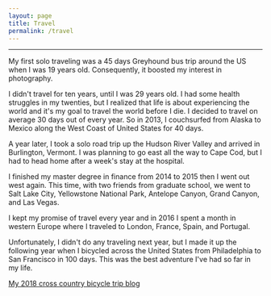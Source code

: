 ```yaml
---
layout: page
title: Travel
permalink: /travel
---
```

<div id="galleria"></div>

<script src="https://ajax.googleapis.com/ajax/libs/jquery/2.1.1/jquery.min.js"></script>
<script src="https://maxcdn.bootstrapcdn.com/bootstrap/3.3.7/js/bootstrap.min.js" integrity="sha384-Tc5IQib027qvyjSMfHjOMaLkfuWVxZxUPnCJA7l2mCWNIpG9mGCD8wGNIcPD7Txa"
    crossorigin="anonymous"></script>
<script src="/assets/js/galleria-1.4.2.min.js"></script>

<script>
  var imageLocation = '/assets/photos/travel/';
  var thumbLocation = imageLocation + 'thumb-t/';
  var bigLocation = imageLocation;
  var imagePrefix = 't';
  var totalImages = 26;
  
  var data = [];
  var titles = [
    '2005 Boston 041',
    '2006 Chicago 024',
    '2006 New Hope 006',
    '2006 NYC 114',
    '2006 Philadelphia 121',
    '2006 Philadelphia 151',
    '2009 New Year 151',
    '2010 New Jersey 045',
    '2013 Beijing 0226',
    '2013 Beijing 0507',
    '2013 Beijing 1454',
    '2013 Beijing 2143',
    '2013 Chichen Itza 280',
    '2013 Allentown 161',
    '2014 Burlington 21',
    '2014 Fort Myers 55',
    '2014 Pittsburgh 007',
    '2015 Las Vegas 027',
    '2015 New York City 035',
    '2015 New York City 0117',
    '2015 New York City 0139',
    '2015 New York City 0400',
    '2015 New York City 0683',
    '2015 New York City 1061',
    '2015 Rochester 059',
    '2015 Rochester 075'
  ];

  for (var i = 1; i <= totalImages; i++) {
    var j = i;
    if (i < 10) {
      j = '0' + i;
    }
    data.push({
      image : imageLocation + imagePrefix + j + '.jpg',
      thumb : thumbLocation + imagePrefix + j + '.jpg',
      big : imageLocation + imagePrefix + j + '.jpg',
      title: titles[i - 1],
      description: 'none'
    });
  }

  // Load the custom theme
  Galleria.loadTheme('/assets/js/galleria/galleria.portfolio.js');
  // Configure Galleria
  Galleria.configure({
    showInfo: true
  });
  // Initialize Galleria
  Galleria.run('#galleria', {
    dataSource: data
  });
</script>
<div class="post">
  <hr>
  <p>My first solo traveling was a 45 days Greyhound bus trip around the US when I was 19 years old. Consequently, it boosted my interest in photography.</p>
  <p>I didn't travel for ten years, until I was 29 years old. I had some health struggles in my twenties, but I realized that life is about experiencing the world and it's my goal to travel the world before I die. I decided to travel on average 30 days out of every year. So in 2013, I couchsurfed from Alaska to Mexico along the West Coast of United States for 40 days.</p>
  <p>A year later, I took a solo road trip up the Hudson River Valley and arrived in Burlington, Vermont. I was planning to go east all the way to Cape Cod, but I had to head home after a week's stay at the hospital.</p>
  <p>I finished my master degree in finance from 2014 to 2015 then I went out west again. This time, with two friends from graduate school, we went to Salt Lake City, Yellowstone National Park, Antelope Canyon, Grand Canyon, and Las Vegas.</p>
  <p>I kept my promise of travel every year and in 2016 I spent a month in western Europe where I traveled to London, France, Spain, and Portugal.</p>
  <p>Unfortunately, I didn't do any traveling next year, but I made it up the following year when I bicycled across the United States from Philadelphia to San Francisco in 100 days. This was the best adventure I've had so far in my life.</p>


  <div class="center">
    <a class="page-link" href="https://hiattzhao2018.blogspot.com" target="_blank">My 2018 cross country bicycle trip blog <i class="fa fa-external-link"></i></a>
  </div>
</div>